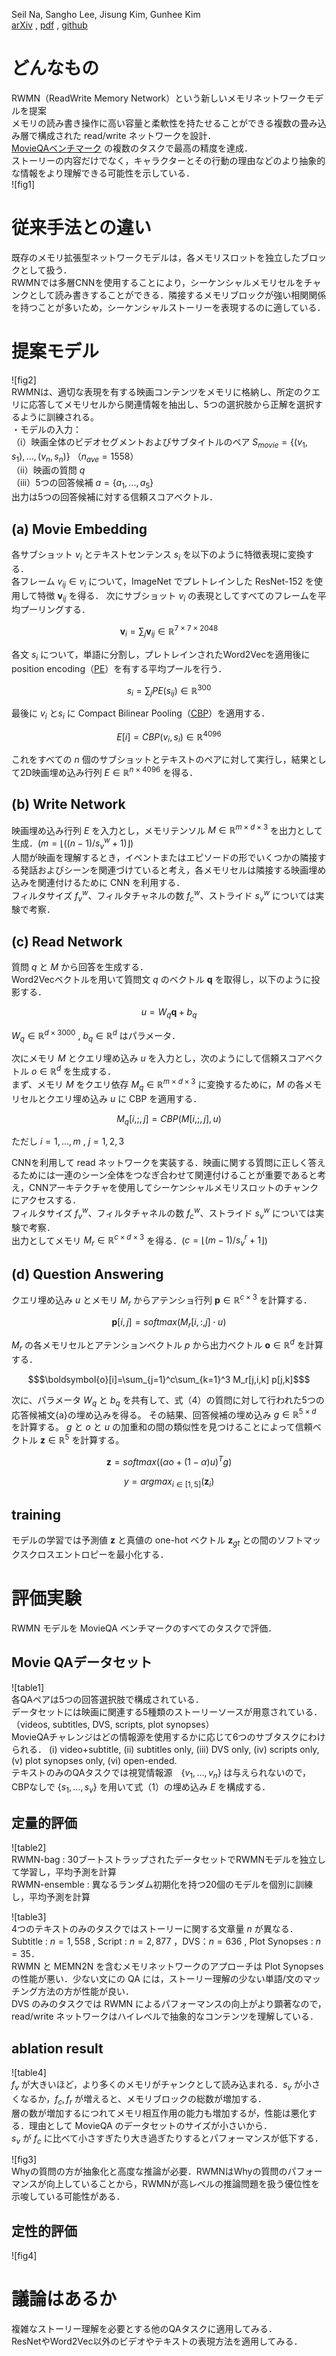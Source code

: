 Seil Na, Sangho Lee, Jisung Kim, Gunhee Kim  
[arXiv](https://arxiv.org/abs/1709.09345) , [pdf](https://arxiv.org/pdf/1709.09345.pdf) , [github](https://github.com/seilna/RWMN)

# どんなもの
RWMN（ReadWrite Memory Network）という新しいメモリネットワークモデルを提案  
メモリの読み書き操作に高い容量と柔軟性を持たせることができる複数の畳み込み層で構成された read/write ネットワークを設計．  
[MovieQAベンチマーク](http://movieqa.cs.toronto.edu/home/) の複数のタスクで最高の精度を達成．  
ストーリーの内容だけでなく，キャラクターとその行動の理由などのより抽象的な情報をより理解できる可能性を示している．  
![fig1]

# 従来手法との違い
既存のメモリ拡張型ネットワークモデルは，各メモリスロットを独立したブロックとして扱う．  
RWMNでは多層CNNを使用することにより，シーケンシャルメモリセルをチャンクとして読み書きすることができる．隣接するメモリブロックが強い相関関係を持つことが多いため，シーケンシャルストーリーを表現するのに適している．



# 提案モデル
![fig2]  
RWMNは、適切な表現を有する映画コンテンツをメモリに格納し、所定のクエリに応答してメモリセルから関連情報を抽出し、5つの選択肢から正解を選択するように訓練される。  
・モデルの入力：  
（i）映画全体のビデオセグメントおよびサブタイトルのペア $S_{movie} = \{(v_1,s_1),...,(v_n,s_n)\}$ （$n_{ave}=1558$）  
（ii）映画の質問 $q$  
（iii）5つの回答候補 $a = \{a_1,...,a_5\}$   
出力は5つの回答候補に対する信頼スコアベクトル．

## (a) Movie Embedding
各サブショット $v_i$ とテキストセンテンス $s_i$ を以下のように特徴表現に変換する．  
各フレーム $v_{ij}\in v_i$ について，ImageNet でプレトレインした ResNet-152 を使用して特徴 $\boldsymbol{v}_{ij}$ を得る． 次にサブショット $v_i$ の表現としてすべてのフレームを平均プーリングする．

```math
\boldsymbol{v}_i = \sum_j \boldsymbol{v}_{ij} \in \mathbb{R}^{7\times7\times2048}
```

各文 $s_i$ について，単語に分割し，プレトレインされたWord2Vecを適用後に position encoding（[PE](https://arxiv.org/abs/1503.08895)）を有する平均プールを行う．  

```math
s_i = \sum_j PE(s_{ij}) \in \mathbb{R}^{300}
```

最後に $v_i$ と$s_i$ に Compact Bilinear Pooling（[CBP](https://arxiv.org/abs/1606.01847)）を適用する．  

```math
E[i] = CBP(v_i,s_i) \in \mathbb{R}^{4096}
```

これをすべての $n$ 個のサブショットとテキストのペアに対して実行し，結果として2D映画埋め込み行列 $E \in \mathbb{R}^{n\times 4096}$ を得る．

## (b) Write Network
映画埋め込み行列 $E$ を入力とし，メモリテンソル $M\in\mathbb{R}^{m\times d\times 3}$ を出力として生成．($m=\lfloor ((n-1)/s_v^w+1)\rfloor$)  
人間が映画を理解するとき，イベントまたはエピソードの形でいくつかの隣接する発話およびシーンを関連づけていると考え，各メモリセルは隣接する映画埋め込みを関連付けるために CNN を利用する．  
フィルタサイズ $f_v^w$、フィルタチャネルの数 $f_c^w$、ストライド $s_v^w$ については実験で考察．

## (c) Read Network
質問 $q$ と $M$ から回答を生成する．  
Word2Vecベクトルを用いて質問文 $q$ のベクトル $\boldsymbol{q}$ を取得し，以下のように投影する．

```math
u=W_q\boldsymbol{q}+b_q
```

$W_q\in\mathbb{R}^{d\times3000}$ , $b_q\in \mathbb{R}^d$ はパラメータ．

次にメモリ $M$ とクエリ埋め込み $u$ を入力とし，次のようにして信頼スコアベクトル $o\in\mathbb{R}^d$ を生成する．  
まず、メモリ $M$ をクエリ依存 $M_q \in \mathbb{R}^{m\times d\times 3}$ に変換するために，$M$ の各メモリセルとクエリ埋め込み $u$ に CBP を適用する．

```math
M_q[i,;,j]=CBP(M[i,;,j],u)
```

ただし $i=1,...,m$ , $j=1,2,3$

CNNを利用して read ネットワークを実装する．映画に関する質問に正しく答えるためには一連のシーン全体をつなぎ合わせて関連付けることが重要であると考え，CNNアーキテクチャを使用してシーケンシャルメモリスロットのチャンクにアクセスする．  
フィルタサイズ $f_v^w$、フィルタチャネルの数 $f_c^w$、ストライド $s_v^w$ については実験で考察．  
出力としてメモリ $M_r\in \mathbb{R}^{c\times d\times 3}$ を得る．($c=\lfloor(m-1)/s_v^r + 1\rfloor$)


## (d) Question Answering
クエリ埋め込み $u$ とメモリ $M_r$ からアテンショ行列 $\boldsymbol{p}\in\mathbb{R}^{c\times3}$ を計算する．


```math
\boldsymbol{p}[i,j]=softmax(M_r[i,:,j]\cdot u)
```

$M_r$ の各メモリセルとアテンションベクトル $p$ から出力ベクトル $\boldsymbol{o}\in\mathbb{R}^d$ を計算する．

```math
$\boldsymbol{o}[i]=\sum_{j=1}^c\sum_{k=1}^3 M_r[j,i,k] p[j,k]$
```

次に、パラメータ $W_q$ と $b_q$ を共有して、式（4）の質問に対して行われた5つの応答候補文{a}の埋め込みを得る。 その結果、回答候補の埋め込み $g\in\mathbb{R}^{5\times d}$ を計算する。
$g$ と $o$ と $u$ の加重和の間の類似性を見つけることによって信頼ベクトル $\boldsymbol{z}\in\mathbb{R}^5$ を計算する。

```math
\boldsymbol{z}=softmax((\alpha o+(1-\alpha)u)^Tg)
```

```math
y=argmax_{i\in[1,5]}(\boldsymbol{z}_i)
```

## training
モデルの学習では予測値 $\boldsymbol{z}$ と真値の one-hot ベクトル $\boldsymbol{z}_{gt}$ との間のソフトマックスクロスエントロピーを最小化する．

# 評価実験
RWMN モデルを MovieQA ベンチマークのすべてのタスクで評価．

## Movie QAデータセット
![table1]  
各QAペアは5つの回答選択肢で構成されている．  
データセットには映画に関連する5種類のストーリーソースが用意されている．（videos, subtitles, DVS, scripts, plot synopses）  
MovieQAチャレンジはどの情報源を使用するかに応じて6つのサブタスクにわけられる．
(i) video+subtitle, (ii) subtitles only, (iii) DVS only, (iv) scripts only, (v) plot synopses only, (vi) open-ended.  
テキストのみのQAタスクでは視覚情報源　$\{v_1,...,v_n\}$ は与えられないので，CBPなしで $\{s_1,...,s_v\}$ を用いて式（1）の埋め込み $E$ を構成する．


## 定量的評価
![table2]  
RWMN-bag : 30ブートストラップされたデータセットでRWMNモデルを独立して学習し，平均予測を計算  
RWMN-ensemble : 異なるランダム初期化を持つ20個のモデルを個別に訓練し，平均予測を計算  


![table3]  
4つのテキストのみのタスクではストーリーに関する文章量 $n$ が異なる．Subtitle : $n=1,558$ , Script : $n=2,877$ ，DVS：$n=636$ , Plot Synopses : $n=35$．  
RWMN と MEMN2N を含むメモリネットワークのアプローチは Plot Synopses の性能が悪い．少ない文にの QA には，ストーリー理解の少ない単語/文のマッチング方法の方が性能が良い．  
DVS のみのタスクでは RWMN によるパフォーマンスの向上がより顕著なので，read/write ネットワークはハイレベルで抽象的なコンテンツを理解している．

## ablation result
![table4]  
$f_v$ が大きいほど，より多くのメモリがチャンクとして読み込まれる．$s_v$ が小さくなるか，$f_c,f_r$ が増えると、メモリブロックの総数が増加する．  
層の数が増加するにつれてメモリ相互作用の能力も増加するが，性能は悪化する．理由として MovieQA のデータセットのサイズが小さいから．  
$s_v$ が $f_c$ に比べて小さすぎたり大き過ぎたりするとパフォーマンスが低下する．

![fig3]  
Whyの質問の方が抽象化と高度な推論が必要．RWMNはWhyの質問のパフォーマンスが向上していることから，RWMNが高レベルの推論問題を扱う優位性を示唆している可能性がある．

## 定性的評価
![fig4]


# 議論はあるか
複雑なストーリー理解を必要とする他のQAタスクに適用してみる．   
ResNetやWord2Vec以外のビデオやテキストの表現方法を適用してみる．
